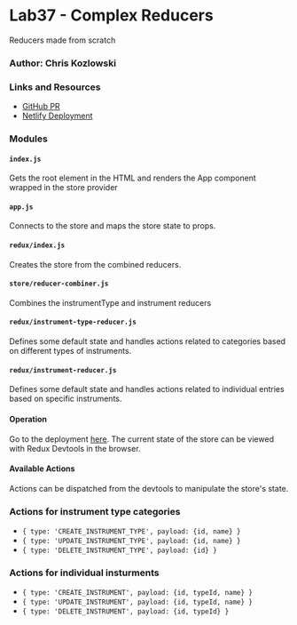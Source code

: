 
# Lab37 - Complex Reducers

Reducers made from scratch

### Author: Chris Kozlowski

### Links and Resources

- [GitHub PR](https://github.com/401-advanced-javascript-cdk/lab37-complex-reducers/pull/1)
- [Netlify Deployment](https://thirsty-chandrasekhar-d201b4.netlify.com/)

### Modules

#### `index.js`

Gets the root element in the HTML and renders the App component wrapped in the store provider

#### `app.js`

Connects to the store and maps the store state to props.

#### `redux/index.js`

Creates the store from the combined reducers.

#### `store/reducer-combiner.js`

Combines the instrumentType and instrument reducers

#### `redux/instrument-type-reducer.js`

Defines some default state and handles actions related to categories based on different types of instruments.

#### `redux/instrument-reducer.js`

Defines some default state and handles actions related to individual entries based on specific instruments.

#### Operation

Go to the deployment [here](https://thirsty-chandrasekhar-d201b4.netlify.com/).  The current state of the store can be viewed with Redux Devtools in the browser.

#### Available Actions
Actions can be dispatched from the devtools to manipulate the store's state.
### Actions for instrument type categories
* `{
  type: 'CREATE_INSTRUMENT_TYPE',
  payload: {id, name}
}`
* `{
  type: 'UPDATE_INSTRUMENT_TYPE',
  payload: {id, name}
}`
* `{
  type: 'DELETE_INSTRUMENT_TYPE',
  payload: {id}
}`

### Actions for individual insturments
* `{
  type: 'CREATE_INSTRUMENT',
  payload: {id, typeId, name}
}`
* `{
  type: 'UPDATE_INSTRUMENT',
  payload: {id, typeId, name}
}`
* `{
  type: 'DELETE_INSTRUMENT',
  payload: {id, typeId}
}`

